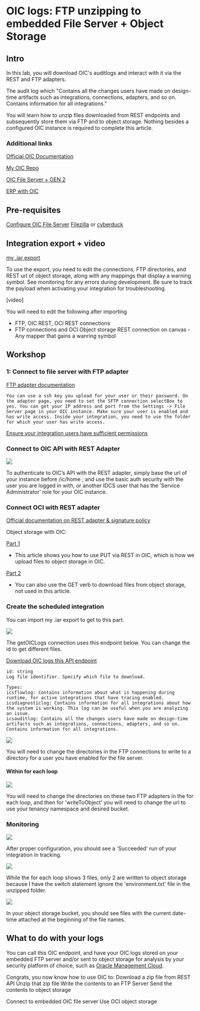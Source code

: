 # OIC logs: FTP unzipping to embedded File Server + Object Storage

## Intro

In this lab, you will download OIC's auditlogs and interact with it via the REST and FTP adapters.

The audit log which "Contains all the changes users have made on design-time artifacts such as integrations, connections, adapters, and so on. Contains information for all integrations."

You will learn how to unzip files downloaded from REST endpoints and subsequently store them via FTP and to object storage. Nothing besides a configured OIC instance is required to complete this article.

### Additional links

[Official OIC Documentation](https://docs.oracle.com/en/cloud/paas/integration-cloud/index.html)

[My OIC Repo](https://garyhostt.github.io/Oracle_Integration/)

[OIC File Server + GEN 2](https://github.com/GaryHostt/Oracle_Integration/blob/master/Intro.md)

[ERP with OIC](https://garyhostt.github.io/beginner_ERP_OIC/)

## Pre-requisites
[Configure OIC File Server](https://blogs.oracle.com/integration/embedded-file-server-sftp-in-oracle-integration)
[Filezilla](https://filezilla-project.org/) or [cyberduck](https://cyberduck.io/)

## Integration export + video

[my .iar export]()

To use the export, you need to edit the connections, FTP directories, and REST url of object storage, along with any mappings that display a warning symbol. See monitoring for any errors during development. Be sure to track the payload when activating your integration for troubleshooting.

[video]

You will need to edit the following after importing
  - FTP, OIC REST, OCI REST connections
  - FTP connections and OCI Object storage REST connection on canvas
  -Any mapper that gains a wanring symbol

## Workshop

### 1: Connect to file server with FTP adapter

[FTP adapter documentation](https://docs.oracle.com/en/cloud/paas/integration-cloud/ftp-adapter/create-connection.html#GUID-662EF1FD-2841-4A9A-87B3-FD8B8796510D)
```
You can use a ssh key you upload for your user or their password. On the adapter page, you need to set the SFTP connection selectBox to yes. You can get your IP address and port from the Settings -> File Server page in your OIC instance. Make sure your user is enabled and has write access. Inside your integration, you need to use the folder for which your user has write access.
```

[Ensure your integration users have sufficient permissions](https://blogs.oracle.com/integration/leveraging-oracle-integration-file-server-for-file-based-integrations-v2)

### Connect to OIC API with REST Adapter

![](Logscreenshots/1.png)

To authenticate to OIC’s API with the REST adapter, simply base the url of your instance before /ic/home ; and use the basic auth security with the user you are logged in with, or another IDCS user that has the ’Service Administrator’ role for your OIC instance.

### Connect OCI with REST adapter
[Official documentation on REST adapter & signature policy](https://docs.oracle.com/en/cloud/paas/integration-cloud/whats-new/index.html#INTWN-GUID-39D35E54-3FA5-4A44-A6FB-7C6496ED7E84)

Object storage with OIC:

[Part 1](https://redthunder.blog/2020/01/13/object-storage-with-oracle-integration-cloud-part-1/comment-page-1/)
- This article shows you how to use PUT via REST in OIC, which is how we upload files to object storage in OIC.

[Part 2](https://redthunder.blog/2020/03/20/object-storage-with-oracle-integration-cloud-part-2/)
- You can also use the GET verb to download files from object storage, not used in this article. 

### Create the scheduled integration

You can import my .iar export to get to this part.

![](Logscreenshots/2.png)

The getOICLogs connection uses this endpoint below. You can change the id to get different files.

[Download OIC logs this API endpoint](https://docs.oracle.com/en/cloud/paas/integration-cloud/rest-api/op-ic-api-integration-v1-monitoring-logs-id-get.html)
```
id: string
Log file identifier. Specify which file to download. 

Types:
icsflowlog: Contains information about what is happening during runtime, for active integrations that have tracing enabled.
icsdiagnosticlog: Contains information for all integrations about how the system is working. This log can be useful when you are analyzing an issue.
icsauditlog: Contains all the changes users have made on design-time artifacts such as integrations, connections, adapters, and so on. Contains information for all integrations.
```

![](Logscreenshots/3.png)

You will need to change the directories in the FTP connections to write to a directory for a user you have enabled for the file server.

#### Within for each loop

![](Logscreenshots/4.png)

You will need to change the directories on these two FTP adapters in the for each loop, and then for 'writeToObject' you will need to change the url to use your tenancy namespace and desired bucket.

### Monitoring

![](Logscreenshots/5.png)

After proper configuration, you should see a 'Succeeded' run of your integration in tracking.

![](Logscreenshots/6.png)

While the for each loop shows 3 files, only 2 are written to object storage because I have the switch statement ignore the 'environment.txt' file in the unzipped folder.

![](Logscreenshots/7.png)

In your object storage bucket, you should see files with the current date-time attached at the beginning of the file names. 

## What to do with your logs

You can call this OIC endpoint, and have your OIC logs stored on your embedded FTP server and/or sent to object storage for analysis by your security platform of choice, such as [Oracle Management Cloud](https://docs.oracle.com/en/cloud/paas/management-cloud/logcs/ingest-logs-oci-object-storage-buckets.html#GUID-4B2BED39-CF5F-450A-B0E5-6C36FBFB80F4).

Congrats, you now know how to use OIC to:
  Download a zip file from REST API
  Unzip that zip file
  Write the contents to an FTP Server
  Send the contents to object storage

  Connect to embedded OIC file server
  Use OCI object storage


